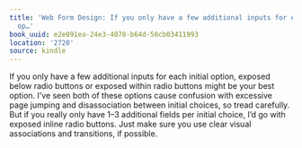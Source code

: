 ```yaml
---
title: 'Web Form Design: If you only have a few additional inputs for each initial
  op…'
book_uuid: e2e091ea-24e3-4078-b64d-50cb03411993
location: '2720'
source: kindle
---
```


If you only have a few additional inputs for each initial option, exposed below radio buttons or exposed within radio buttons might be your best option. I’ve seen both of these options cause confusion with excessive page jumping and disassociation between initial choices, so tread carefully. But if you really only have 1–3 additional fields per initial choice, I’d go with exposed inline radio buttons. Just make sure you use clear visual associations and transitions, if possible.